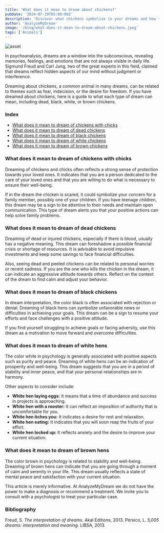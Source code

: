 ```yaml
---
title: 'What does it mean to dream about chickens?'
pubDate: '2024-07-29T05:00:00Z'
description: 'Discover what chickens symbolize in your dreams and how their different colors and states can reflect aspects of your life and emotions.'
author: 'AnalyzeMyDream'
image: '/blog/what-does-it-mean-to-dream-about-chickens.jpeg'
tags: ['Animals']
---
```


![asset](/blog/what-does-it-mean-to-dream-about-chickens.jpeg)

In psychoanalysis, dreams are a window into the subconscious, revealing memories, feelings, and emotions that are not always visible in daily life. Sigmund Freud and Carl Jung, two of the great experts in this field, claimed that dreams reflect hidden aspects of our mind without judgment or interference.

Dreaming about chickens, a common animal in many dreams, can be related to themes such as fear, indecision, or the desire for freedom. If you have dreamed about chickens, here is a guide to what each type of dream can mean, including dead, black, white, or brown chickens.

### Index

- [What does it mean to dream of chickens with chicks](#what-does-it-mean-to-dream-of-hens-with-chicks)
- [What does it mean to dream of dead chickens](#what-does-it-mean-to-dream-of-dead-chickens)
- [What does it mean to dream of black chickens](#what-does-it-mean-to-dream-of-black-chickens)
- [What does it mean to dream of white chickens](#what-does-it-mean-to-dream-of-white-chickens)
- [What does it mean to dream of brown chickens](#what-does-it-mean-to-dream-of-brown-chickens)

### What does it mean to dream of chickens with chicks

Dreaming of chickens and chicks often reflects a strong sense of protection towards your loved ones. It indicates that you are a person dedicated to the care of your loved ones and that you are willing to do what is necessary to ensure their well-being.

If in the dream the chicken is scared, it could symbolize your concern for a family member, possibly one of your children. If you have teenage children, this dream may be a sign to be attentive to their needs and maintain open communication. This type of dream alerts you that your positive actions can help solve family problems.

### What does it mean to dream of dead chickens

Dreaming of dead or injured chickens, especially if there is blood, usually has a negative meaning. This dream can foreshadow a possible financial crisis or shortage of resources. It is advisable to avoid impulsive investments and keep some savings to face financial difficulties.

Also, seeing dead and peeled chickens can be related to personal worries or recent sadness. If you are the one who kills the chicken in the dream, it can indicate an aggressive attitude towards others. Reflect on the context of the dream to find calm and adjust your behavior.

### What does it mean to dream of black chickens

In dream interpretation, the color black is often associated with rejection or denial. Dreaming of black hens can symbolize unfavorable news or difficulties in achieving your goals. This dream can be a sign to resume your efforts and face challenges with a positive attitude.

If you find yourself struggling to achieve goals or facing adversity, use this dream as a motivation to move forward and overcome difficulties.

### What does it mean to dream of white hens

The color white in psychology is generally associated with positive aspects such as purity and peace. Dreaming of white hens can be an indication of prosperity and well-being. This dream suggests that you are in a period of stability and inner peace, and that your personal relationships are in harmony.

Other aspects to consider include:
- **White hen laying eggs:** It means that a time of abundance and success in projects is approaching.
- **White hen with a rooster:** It can reflect an imposition of authority that is uncomfortable for you.
- **White hen itches you:** It indicates a desire for rest and relaxation.
- **White hen eating:** It indicates that you will soon reap the fruits of your effort.
- **White hen locked up:** It reflects anxiety and the desire to improve your current situation.

### What does it mean to dream of brown hens

The color brown in psychology is related to stability and well-being. Dreaming of brown hens can indicate that you are going through a moment of calm and serenity in your life. This dream usually reflects a state of mental peace and satisfaction with your current situation.

This article is merely informative. At AnalyzeMyDream we do not have the power to make a diagnosis or recommend a treatment. We invite you to consult with a psychologist to treat your particular case.

### Bibliography

Freud, S. *The interpretation of dreams*. Akal Editions, 2013. 
Pérsico, L. *5,005 dreams: interpretation and meaning*. LIBSA, 2013.